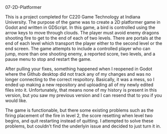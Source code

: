 07-2D-Platformer

This is a project completed for C220 Game Technology at Indiana University. The purpose of the game was to create a 2D platformer game in Godot and written in GDScript. In this game, a bird is controlled using the arrow keys to move through clouds. The player must avoid enemy dragons shooting fire to get to the end of each of two levels. There are portals at the end of each level which transport the player either to the second level or the end screen. The game attempts to include a controlled player who can jump, more than one shooting enemy, a reported score, two levels, and a pause menu to stop and restart the game. 

After pulling your fixes, something happened when I reopened in Godot where the Github desktop did not track any of my changes and was no longer connecting to the correct respoitory. Basically, it was a mess, so I ended up making a new repository and uploading all of my newly edited files into it. Unfortunately, that means none of my history is present in this version, but you saw my previous version and I can resend that to you if you would like. 

The game is functionable, but there some existing problems such as the firing placement of the fire in level 2, the score resetting when level two begins, and quit restarting instead of quitting. I attempted to solve these problems, but couldn't find the underlyin issue and decided to just turn it in.

